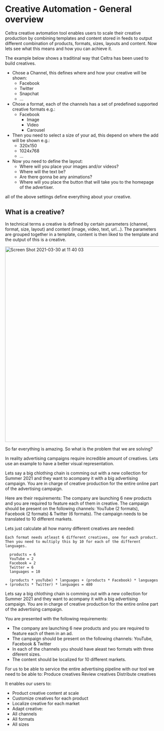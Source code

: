 # Creative Automation - General overview

Celtra creative avtomation tool enables users to scale their creative production by combining templates and content stored in feeds to output different combination of products, formats, sizes, layouts and content. Now lets see what this means and how you can achieve it.

The example below shows a traditinal way that Celtra has been used to build creatives.

* Chose a Channel, this defines where and how your creative will be shown:
  + Facebook
  + Twitter
  + Snapchat
  + ...
* Chose a format, each of the channels has a set of predefined supported creative formats e.g.:
  + Facebook
    - Image
    - Video
    - Carousel
* Then you need to select a size of your ad, this depend on where the add will be shown e.g.:
  + 320x150
  + 1024x768
  + ...
* Now you need to define the layout:
  + Where will you place your images and/or videos?
  + Where will the text be?
  + Are there gonna be any animations?
  + Where will you place the button that will take you to the homepage of the advertiser.

all of the above settings define everything about your creative. 

## What is a creative?

In technical terms a creative is defined by certain parameters (channel, format, size, layout) and content (image, video, text, url...).
The parameters are grouped together in a template, content is then liked to the template and the output of this is a creative.

<img width="639" alt="Screen Shot 2021-03-30 at 11 40 03" src="https://user-images.githubusercontent.com/14069474/112968559-b713c400-914c-11eb-9c6c-061e36362a37.png">


So far everything is amazing. So what is the problem that we are solving?

In reality advertising campaigns require incredible amount of creatives. Lets use an example to have a better visual representation.

Lets say a big chlothing chain is comming out with a new collection for Summer 2021 and they want to acompany it with a big advertising campaign. You are in charge of creative production for the entire online part of the advertising campaign.

Here are their requirements:
The company are launching 6 new products and you are required to feature each of them in creative.
The campaign should be present on the following channels: YouTube (2 formats), Facebook (2 formats) & Twitter (6 formats).
The campaign needs to be translated to 10 different markets. 

Lets just calculate all how manny different creatives are needed: 

```
Each format needs atleast 6 different creatives, one for each product. Then you need to multiply this by 10 for each of the different languages. 

  products = 6
  YouTube = 2
  Facebook = 2
  Twitter = 6
  languages = 10
  
  (products * youTube) * languages + (products * Facebook) * languages + (products * Twitter) * languages = 480
```











Lets say a big chlothing chain is comming out with a new collection for Summer 2021 and they want to acompany it with a big advertising campaign. You are in charge of creative production for the entire online part of the advertising campaign.

You are presented with the following requirements:
* The company are launching 6 new products and you are required to feature each of them in an ad.
* The campaign should be present on the following channels: YouTube, Facebook & Twitter
* In each of the channels you should have aleast two formats with three diferent sizes.
* The content should be localized for 10 different markets. 



For us to be able to service the entire advertising pipeline with our tool we need to be able to:
Produce creatives
Review creatives
Distribute creatives




It enables our users to:
  * Product creative content at scale
  * Customize creatives for each product
  * Localize creative for each market
  * Adapt creative:
  *   All channels
  *   All formats
  *   All sizes


